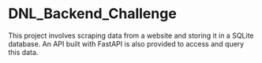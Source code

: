 # DNL_Backend_Challenge
This project involves scraping data from a website and storing it in a SQLite database. An API built with FastAPI is also provided to access and query this data.

